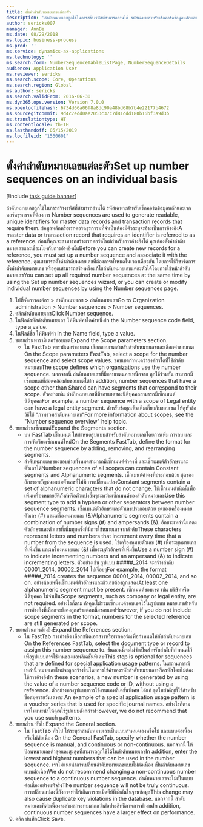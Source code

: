 ```yaml
---
title: ตั้งค่าลำดับหมายเลขแต่ละตัว
description: 'ลำดับหมายเลขถูกใช้ในการสร้างรหัสที่สามารถอ่านได้ รหัสเฉพาะสำหรับเร็กคอร์ดข้อมูลหลักและเรกคอร์ดธุรกรรมที่ต้องการ '
author: sericks007
manager: AnnBe
ms.date: 08/29/2018
ms.topic: business-process
ms.prod: ''
ms.service: dynamics-ax-applications
ms.technology: ''
ms.search.form: NumberSequenceTableListPage, NumberSequenceDetails
audience: Application User
ms.reviewer: sericks
ms.search.scope: Core, Operations
ms.search.region: Global
ms.author: sericks
ms.search.validFrom: 2016-06-30
ms.dyn365.ops.version: Version 7.0.0
ms.openlocfilehash: 6734d66a06f8a8dc90a48bd68b7b4e22177b4672
ms.sourcegitcommit: 9d4c7edd0ae2053c37c7d81cdd180b16bf3a9d3b
ms.translationtype: HT
ms.contentlocale: th-TH
ms.lasthandoff: 05/15/2019
ms.locfileid: "1560601"
---
```

# <a name="set-up-number-sequences-on-an-individual-basis"></a><span data-ttu-id="c5f11-103">ตั้งค่าลำดับหมายเลขแต่ละตัว</span><span class="sxs-lookup"><span data-stu-id="c5f11-103">Set up number sequences on an individual basis</span></span>

[!include [task guide banner](../../includes/task-guide-banner.md)]

<span data-ttu-id="c5f11-104">ลำดับหมายเลขถูกใช้ในการสร้างรหัสที่สามารถอ่านได้ รหัสเฉพาะสำหรับเร็กคอร์ดข้อมูลหลักและเรกคอร์ดธุรกรรมที่ต้องการ </span><span class="sxs-lookup"><span data-stu-id="c5f11-104">Number sequences are used to generate readable, unique identifiers for master data records and transaction records that require them.</span></span> <span data-ttu-id="c5f11-105">ข้อมูลหลักหรือเรกคอร์ดธุรกรรมที่จำเป็นต้องมีตัวระบุจะอ้างเป็นการอ้างอิง</span><span class="sxs-lookup"><span data-stu-id="c5f11-105">A master data or transaction record that requires an identifier is referred to as a reference.</span></span> <span data-ttu-id="c5f11-106">ก่อนที่คุณจะสามารถสร้างเรกคอร์ดใหม่สำหรับการอ้างอิงได้ คุณต้องตั้งค่าลำดับหมายเลขและเชื่อมโยงกับการอ้างอิงนั้น</span><span class="sxs-lookup"><span data-stu-id="c5f11-106">Before you can create new records for a reference, you must set up a number sequence and associate it with the reference.</span></span> <span data-ttu-id="c5f11-107">คุณสามารถตั้งค่าลำดับหมายเลขที่ต้องการทั้งหมดในเวลาเดียวกัน โดยการใช้วิซาร์ดการตั้งค่าลำดับหมายเลข หรือคุณสามารถสร้างหรือแก้ไขลำดับหมายเลขแต่ละตัวได้โดยการใช้หน้าลำดับหมายเลข</span><span class="sxs-lookup"><span data-stu-id="c5f11-107">You can set up all required number sequences at the same time by using the Set up number sequences wizard, or you can create or modify individual number sequences by using the Number sequences page.</span></span>

1. <span data-ttu-id="c5f11-108">ไปที่จัดการองค์กร > ลำดับหมายเลข > ลำดับหมายเลข</span><span class="sxs-lookup"><span data-stu-id="c5f11-108">Go to Organization administration > Number sequences > Number sequences.</span></span>
2. <span data-ttu-id="c5f11-109">คลิกลำดับหมายเลข</span><span class="sxs-lookup"><span data-stu-id="c5f11-109">Click Number sequence.</span></span>
3. <span data-ttu-id="c5f11-110">ในฟิลด์รหัสลำดับหมายเลข ให้พิมพ์ค่าใดค่าหนึ่ง</span><span class="sxs-lookup"><span data-stu-id="c5f11-110">In the Number sequence code field, type a value.</span></span>
4. <span data-ttu-id="c5f11-111">ในฟิลด์ชื่อ ให้พิมพ์ค่า </span><span class="sxs-lookup"><span data-stu-id="c5f11-111">In the Name field, type a value.</span></span>
5. <span data-ttu-id="c5f11-112">ขยายส่วนพารามิเตอร์ขอบเขต</span><span class="sxs-lookup"><span data-stu-id="c5f11-112">Expand the Scope parameters section.</span></span>
    * <span data-ttu-id="c5f11-113">ใน FastTab พารามิเตอร์ขอบเขต เลือกขอบเขตสำหรับลำดับหมายเลขและเลือกค่าขอบเขต </span><span class="sxs-lookup"><span data-stu-id="c5f11-113">On the Scope parameters FastTab, select a scope for the number sequence and select scope values.</span></span>     <span data-ttu-id="c5f11-114">ขอบเขตกำหนดว่าองค์กรใดที่ใช้ลำดับหมายเลข</span><span class="sxs-lookup"><span data-stu-id="c5f11-114">The scope defines which organizations use the number sequence.</span></span> <span data-ttu-id="c5f11-115">นอกจากนี้ ลำดับหมายเลขที่มีขอบเขตนอกเหนือจาก ถูกใช้ร่วมกัน สามารถมีเซ็กเมนต์ที่สอดคล้องกับขอบเขตได้</span><span class="sxs-lookup"><span data-stu-id="c5f11-115">In addition, number sequences that have a scope other than Shared can have segments that correspond to their scope.</span></span> <span data-ttu-id="c5f11-116">ตัวอย่างเช่น ลำดับหมายเลขที่มีขอบเขตของนิติบุคคลสามารถมีเซ็กเมนต์นิติบุคคล</span><span class="sxs-lookup"><span data-stu-id="c5f11-116">For example, a number sequence with a scope of Legal entity can have a legal entity segment.</span></span> <span data-ttu-id="c5f11-117">สำหรับข้อมูลเพิ่มเติมเกี่ยวกับขอบเขต ให้ดูหัวข้อวิธีใช้ "ภาพรวมลำดับหมายเลข"</span><span class="sxs-lookup"><span data-stu-id="c5f11-117">For more information about scopes, see the "Number sequence overview" help topic.</span></span>  
6. <span data-ttu-id="c5f11-118">ขยายส่วนเซ็กเมนต์</span><span class="sxs-lookup"><span data-stu-id="c5f11-118">Expand the Segments section.</span></span>
    * <span data-ttu-id="c5f11-119">บน FastTab เซ็กเมนต์ ให้กำหนดรูปแบบสำหรับลำดับหมายเลขโดยการเพิ่ม การลบ และการจัดเรียงเซ็กเมนต์ใหม่</span><span class="sxs-lookup"><span data-stu-id="c5f11-119">On the Segments FastTab, define the format for the number sequence by adding, removing, and rearranging segments.</span></span>  
    * <span data-ttu-id="c5f11-120">ลำดับหมายเลขของขอบข่ายทั้งหมดสามารถมีเซ็กเมนต์ค่าคงที่ และเซ็กเมนต์ตัวอักษรและตัวเลขได้</span><span class="sxs-lookup"><span data-stu-id="c5f11-120">Number sequences of all scopes can contain Constant segments and Alphanumeric segments.</span></span> <span data-ttu-id="c5f11-121">เซ็กเมนต์ค่าคงที่ประกอบด้วย ชุดของอักขระพยัญชนะผสมตัวเลขที่ไม่มีการเปลี่ยนแปลง</span><span class="sxs-lookup"><span data-stu-id="c5f11-121">Constant segments contain a set of alphanumeric characters that do not change.</span></span> <span data-ttu-id="c5f11-122">ใช้เซ็กเมนต์ชนิดนี้เพื่อเพิ่มเครื่องหมายยัติภังค์หรือตัวแบ่งอื่นๆระหว่างเซ็กเมนต์ของลำดับหมายเลข</span><span class="sxs-lookup"><span data-stu-id="c5f11-122">Use this segment type to add a hyphen or other separators between number sequence segments.</span></span> <span data-ttu-id="c5f11-123">เซ็กเมนต์ตัวอักษรและตัวเลขประกอบด้วย ชุดของเครื่องหมายตัวเลข (#) และเครื่องหมายและ (&)</span><span class="sxs-lookup"><span data-stu-id="c5f11-123">Alphanumeric segments contain a combination of number signs (#) and ampersands (&).</span></span> <span data-ttu-id="c5f11-124">อักขระเหล่านี้แสดงตัวอักษรและตัวเลขที่เพิ่มทุกครั้งที่มีการใช้หมายเลขจากลำดับ</span><span class="sxs-lookup"><span data-stu-id="c5f11-124">These characters represent letters and numbers that increment every time that a number from the sequence is used.</span></span> <span data-ttu-id="c5f11-125">ใช้เครื่องหมายตัวเลข (#) เพื่อระบุหมายเลขที่เพิ่มขึ้น และเครื่องหมายและ (&) เพื่อระบุตัวอักษรที่เพิ่มขึ้น</span><span class="sxs-lookup"><span data-stu-id="c5f11-125">Use a number sign (#) to indicate incrementing numbers and an ampersand (&) to indicate incrementing letters.</span></span> <span data-ttu-id="c5f11-126">ตัวอย่างเช่น รูปแบบ #####_2014 จะสร้างลำดับ 00001_2014, 00002_2014 ไปเรื่อยๆ</span><span class="sxs-lookup"><span data-stu-id="c5f11-126">For example, the format #####_2014 creates the sequence 00001_2014, 00002_2014, and so on.</span></span>     <span data-ttu-id="c5f11-127">อย่างน้อยหนึ่งเซ็กเมนต์ตัวอักษรและตัวเลขต้องถูกแสดง</span><span class="sxs-lookup"><span data-stu-id="c5f11-127">At least one alphanumeric segment must be present.</span></span> <span data-ttu-id="c5f11-128">เซ็กเมนต์ขอบเขต เช่น บริษัทหรือนิติบุคคล ไม่จำเป็น</span><span class="sxs-lookup"><span data-stu-id="c5f11-128">Scope segments, such as company or legal entity, are not required.</span></span> <span data-ttu-id="c5f11-129">อย่างไรก็ตาม ถ้าคุณไม่รวมเซ็กเมนต์ขอบเขตไว้ในรูปแบบ หมายเลขสำหรับการอ้างอิงที่เลือกจะยังคงถูกสร้างต่อหนึ่งขอบเขต</span><span class="sxs-lookup"><span data-stu-id="c5f11-129">However, if you do not include scope segments in the format, numbers for the selected reference are still generated per scope.</span></span>  
7. <span data-ttu-id="c5f11-130">ขยายส่วนการอ้างอิง</span><span class="sxs-lookup"><span data-stu-id="c5f11-130">Expand the References section.</span></span>
    * <span data-ttu-id="c5f11-131">ใน FastTab การอ้างอิง เลือกชนิดเอกสารหรือเรกคอร์ดเพื่อกำหนดให้กับลำดับหมายเลข </span><span class="sxs-lookup"><span data-stu-id="c5f11-131">On the References FastTab, select the document type or record to assign this number sequence to.</span></span>     <span data-ttu-id="c5f11-132">ขั้นตอนนี้จะไม่จำเป็นสำหรับลำดับที่กำหนดไว้เพื่อรูปแบบการใช้งานของแอพลิเคชันพิเศษ</span><span class="sxs-lookup"><span data-stu-id="c5f11-132">This step is optional for sequences that are defined for special application usage patterns.</span></span> <span data-ttu-id="c5f11-133">ในสถานการณ์เหล่านี้ หมายเลขใหม่จะถูกสร้างขึ้นโดยการใช้ค่าของรหัสลำดับหมายเลขหรือรหัสโดยไม่ต้องใช้การอ้างอิง</span><span class="sxs-lookup"><span data-stu-id="c5f11-133">In these scenarios, a new number is generated by using the value of a number sequence code or ID, without using a reference.</span></span> <span data-ttu-id="c5f11-134">ตัวอย่างของรูปแบบการใช้งานแอพลิเคชันพิเศษ ได้แก่ ชุดใบสำคัญที่ใช้สำหรับชื่อสมุดรายวันเฉพาะ </span><span class="sxs-lookup"><span data-stu-id="c5f11-134">An example of a special application usage pattern is a voucher series that is used for specific journal names.</span></span> <span data-ttu-id="c5f11-135">อย่างไรก็ตาม เราไม่แนะนำให้คุณใช้รูปแบบดังกล่าว</span><span class="sxs-lookup"><span data-stu-id="c5f11-135">However, we do not recommend that you use such patterns.</span></span>  
8. <span data-ttu-id="c5f11-136">ขยายส่วน ทั่วไป</span><span class="sxs-lookup"><span data-stu-id="c5f11-136">Expand the General section.</span></span>
    * <span data-ttu-id="c5f11-137">ใน FastTab ทั่วไป ให้ระบุว่าลำดับหมายเลขเป็นแบบกำหนดเองหรือไม่ และแบบต่อเนื่องหรือไม่ต่อเนื่อง </span><span class="sxs-lookup"><span data-stu-id="c5f11-137">On the General FastTab, specify whether the number sequence is manual, and continuous or non-continuous.</span></span> <span data-ttu-id="c5f11-138">นอกจากนี้ ให้ป้อนหมายเลขต่ำสุดและสูงสุดที่สามารถถูกใช้ได้ในลำดับหมายเลข</span><span class="sxs-lookup"><span data-stu-id="c5f11-138">In addition, enter the lowest and highest numbers that can be used in the number sequence.</span></span>     <span data-ttu-id="c5f11-139">เราไม่แนะนำการเปลี่ยนลำดับหมายเลขแบบไม่ต่อเนื่อง เป็นลำดับหมายเลขแบบต่อเนื่อง</span><span class="sxs-lookup"><span data-stu-id="c5f11-139">We do not recommend changing a non-continuous number sequence to a continuous number sequence.</span></span> <span data-ttu-id="c5f11-140">ลำดับหมายเลขจะไม่เป็นแบบต่อเนื่องอย่างแท้จริง</span><span class="sxs-lookup"><span data-stu-id="c5f11-140">The number sequence will not be truly continuous.</span></span> <span data-ttu-id="c5f11-141">การเปลี่ยนแปลงนี้ยังอาจทำให้เกิดการละเมิดคีย์ที่ซ้ำกันในฐานข้อมูล</span><span class="sxs-lookup"><span data-stu-id="c5f11-141">This change may also cause duplicate key violations in the database.</span></span> <span data-ttu-id="c5f11-142">นอกจากนี้ ลำดับหมายเลขที่ต่อเนื่องจะส่งผลกระทบมากกว่าต่อประสิทธิภาพการทำงาน</span><span class="sxs-lookup"><span data-stu-id="c5f11-142">In addition, continuous number sequences have a larger effect on performance.</span></span>   
9. <span data-ttu-id="c5f11-143">คลิก บันทึก</span><span class="sxs-lookup"><span data-stu-id="c5f11-143">Click Save.</span></span>

